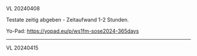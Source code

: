 VL 20240408

Testate zeitig abgeben - Zeitaufwand 1-2 Stunden.

Yo-Pad: https://yopad.eu/p/ws1fm-sose2024-365days

--------

VL 20240415
